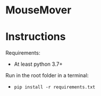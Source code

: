 # MouseMover

# Instructions

Requirements:

-   At least python 3.7+

Run in the root folder in a terminal:

-   `pip install -r requirements.txt`
